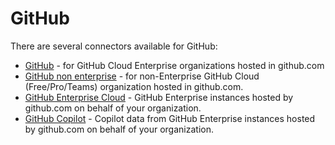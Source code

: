 # GitHub

There are several connectors available for GitHub:

- [GitHub](github/README.md) - for GitHub Cloud Enterprise organizations hosted in github.com
- [GitHub non enterprise](github-non-enterprise/README.md) - for non-Enterprise GitHub Cloud (Free/Pro/Teams) organization hosted in github.com.
- [GitHub Enterprise Cloud](enterprise-server/README.md) - GitHub Enterprise instances hosted by github.com on behalf of your
  organization.
- [GitHub Copilot](copilot/README.md) - Copilot data from GitHub Enterprise instances hosted by github.com on behalf of your
  organization.